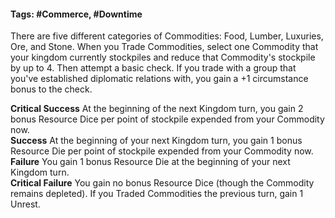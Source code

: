 #### Tags: #Commerce, #Downtime

There are five different categories of Commodities: Food, Lumber, Luxuries, Ore, and Stone. When you Trade Commodities, select one Commodity that your kingdom currently stockpiles and reduce that Commodity's stockpile by up to 4. Then attempt a basic check. If you trade with a group that you've established diplomatic relations with, you gain a +1 circumstance bonus to the check.  
  
**Critical Success** At the beginning of the next Kingdom turn, you gain 2 bonus Resource Dice per point of stockpile expended from your Commodity now.  
**Success** At the beginning of your next Kingdom turn, you gain 1 bonus Resource Die per point of stockpile expended from your Commodity now.  
**Failure** You gain 1 bonus Resource Die at the beginning of your next Kingdom turn.  
**Critical Failure** You gain no bonus Resource Dice (though the Commodity remains depleted). If you Traded Commodities the previous turn, gain 1 Unrest.